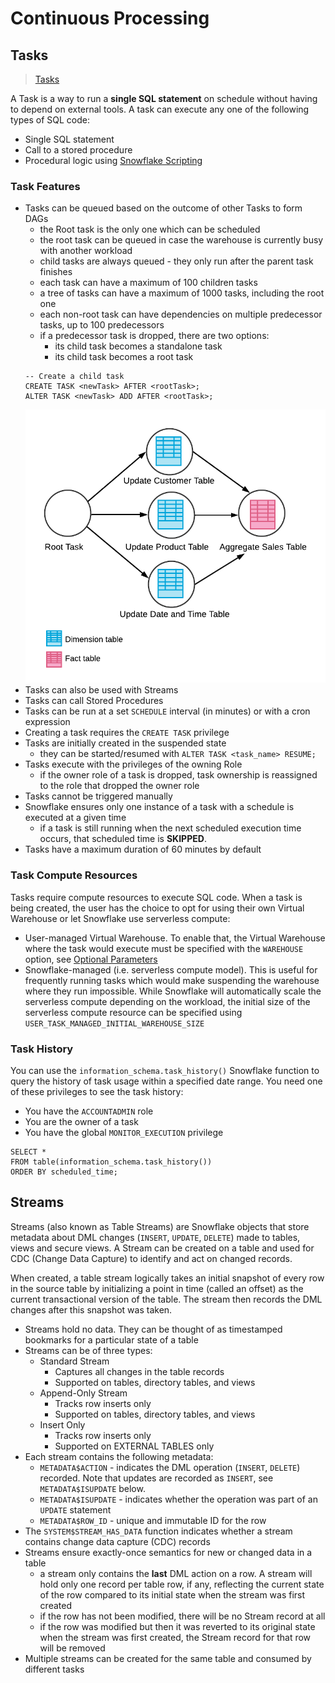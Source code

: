 # Continuous Processing #

## Tasks ##
> [Tasks](https://docs.snowflake.com/en/user-guide/tasks-intro)

A Task is a way to run a **single SQL statement** on schedule without having to depend on external tools. A task can execute any one of the following types of SQL code:
* Single SQL statement
* Call to a stored procedure
* Procedural logic using [Snowflake Scripting](https://docs.snowflake.com/en/developer-guide/snowflake-scripting/index)

### Task Features ###
* Tasks can be queued based on the outcome of other Tasks to form DAGs
  * the Root task is the only one which can be scheduled
  * the root task can be queued in case the warehouse is currently busy with another workload
  * child tasks are always queued - they only run after the parent task finishes
  * each task can have a maximum of 100 children tasks
  * a tree of tasks can have a maximum of 1000 tasks, including the root one
  * each non-root task can have dependencies on multiple predecessor tasks, up to 100 predecessors
  * if a predecessor task is dropped, there are two options:
    * its child task becomes a standalone task
    * its child task becomes a root task
  ```
  -- Create a child task
  CREATE TASK <newTask> AFTER <rootTask>;
  ALTER TASK <newTask> ADD AFTER <rootTask>;
  ```
  ![](../images/DataPipelineTasksDagExampleDimension.png)
* Tasks can also be used with Streams
* Tasks can call Stored Procedures
* Tasks can be run at a set `SCHEDULE` interval (in minutes) or with a cron expression
* Creating a task requires the `CREATE TASK` privilege
* Tasks are initially created in the suspended state
  * they can be started/resumed with `ALTER TASK <task_name> RESUME;`
* Tasks execute with the privileges of the owning Role
  * if the owner role of a task is dropped, task ownership is reassigned to the role that dropped the owner role
* Tasks cannot be triggered manually
* Snowflake ensures only one instance of a task with a schedule is executed at a given time
  * if a task is still running when the next scheduled execution time occurs, that scheduled time is **SKIPPED**.
* Tasks have a maximum duration of 60 minutes by default

### Task Compute Resources ###
Tasks require compute resources to execute SQL code. When a task is being created, the user has the choice to opt for using their own Virtual Warehouse or let Snowflake use serverless compute:
* User-managed Virtual Warehouse. To enable that, the Virtual Warehouse where the task would execute must be specified with the `WAREHOUSE` option, see [Optional Parameters](https://docs.snowflake.com/en/sql-reference/sql/create-task#optional-parameters)
* Snowflake-managed (i.e. serverless compute model). This is useful for frequently running tasks which would make suspending the warehouse where they run impossible. While Snowflake will automatically scale the serverless compute depending on the workload, the initial size of the serverless compute resource can be specified using `USER_TASK_MANAGED_INITIAL_WAREHOUSE_SIZE`

### Task History ###
You can use the `information_schema.task_history()` Snowflake function to query the history of task usage within a specified date range. You need one of these privileges to see the task history:
* You have the `ACCOUNTADMIN` role
* You are the owner of a task
* You have the global `MONITOR_EXECUTION` privilege
```postgres-psql
SELECT *
FROM table(information_schema.task_history())
ORDER BY scheduled_time;
```

## Streams ##
Streams (also known as Table Streams) are Snowflake objects that store metadata about DML changes (`INSERT`, `UPDATE`, `DELETE`) made to tables, views and secure views. A Stream can be created on a table and used for CDC (Change Data Capture) to identify and act on changed records.

When created, a table stream logically takes an initial snapshot of every row in the source table by initializing a point in time (called an offset) as the current transactional version of the table. The stream then records the DML changes after this snapshot was taken.

* Streams hold no data. They can be thought of as timestamped bookmarks for a particular state of a table
* Streams can be of three types:
  * Standard Stream
    * Captures all changes in the table records
    * Supported on tables, directory tables, and views
  * Append-Only Stream
    * Tracks row inserts only
    * Supported on tables, directory tables, and views
  * Insert Only
    * Tracks row inserts only
    * Supported on EXTERNAL TABLES only
* Each stream contains the following metadata:
  * `METADATA$ACTION` - indicates the DML operation (`INSERT`, `DELETE`) recorded. Note that updates are recorded as `INSERT`, see `METADATA$ISUPDATE` below.
  * `METADATA$ISUPDATE` - indicates whether the operation was part of an `UPDATE` statement
  * `METADATA$ROW_ID` - unique and immutable ID for the row
* The `SYSTEM$STREAM_HAS_DATA` function indicates whether a stream contains change data capture (CDC) records
* Streams ensure exactly-once semantics for new or changed data in a table
  * a stream only contains the **last** DML action on a row. A stream will hold only one record per table row, if any, reflecting the current state of the row compared to its initial state when the stream was first created
  * if the row has not been modified, there will be no Stream record at all
  * if the row was modified but then it was reverted to its original state when the stream was first created, the Stream record for that row will be removed
* Multiple streams can be created for the same table and consumed by different tasks